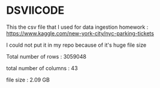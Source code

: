 # DSVIICODE

This the csv file that I used for data ingestion homework : https://www.kaggle.com/new-york-city/nyc-parking-tickets

I could not put it in my repo because of it's huge file size 

Total number of rows : 3059048

total number of columns : 43

file size : 2.09 GB

